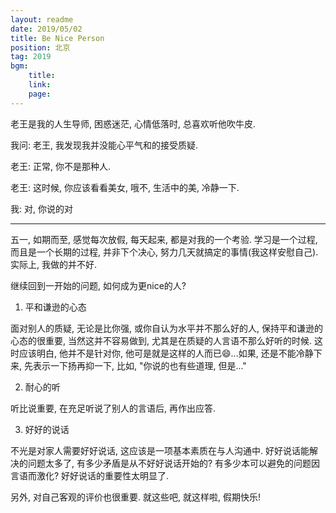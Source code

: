 ```yaml
---
layout: readme
date: 2019/05/02
title: Be Nice Person
position: 北京
tag: 2019
bgm:
    title:
    link:
    page:
---
```


老王是我的人生导师, 困惑迷茫, 心情低落时, 总喜欢听他吹牛皮.

我问: 老王, 我发现我并没能心平气和的接受质疑.

老王: 正常, 你不是那种人.

老王: 这时候, 你应该看看美女, 哦不, 生活中的美, 冷静一下.

我: 对, 你说的对

---

五一, 如期而至, 感觉每次放假, 每天起来, 都是对我的一个考验. 学习是一个过程, 而且是一个长期的过程, 并非下个决心, 努力几天就搞定的事情(我这样安慰自己). 实际上, 我做的并不好.

继续回到一开始的问题, 如何成为更nice的人?

1. 平和谦逊的心态

面对别人的质疑, 无论是比你强, 或你自认为水平并不那么好的人, 保持平和谦逊的心态的很重要, 当然这并不容易做到, 尤其是在质疑的人言语不那么好听的时候. 这时应该明白, 他并不是针对你, 他可是就是这样的人而已:smile:...如果, 还是不能冷静下来, 先表示一下扬再抑一下, 比如, "你说的也有些道理, 但是..."

2. 耐心的听

听比说重要, 在充足听说了别人的言语后, 再作出应答. 

3. 好好的说话

不光是对家人需要好好说话, 这应该是一项基本素质在与人沟通中. 好好说话能解决的问题太多了, 有多少矛盾是从不好好说话开始的? 有多少本可以避免的问题因言语而激化? 好好说话的重要性太明显了.

另外, 对自己客观的评价也很重要. 就这些吧, 就这样啦, 假期快乐!

